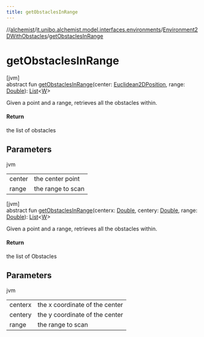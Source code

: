 ```yaml
---
title: getObstaclesInRange
---
```

//[alchemist](../../../index.html)/[it.unibo.alchemist.model.interfaces.environments](../index.html)/[Environment2DWithObstacles](index.html)/[getObstaclesInRange](get-obstacles-in-range.html)



# getObstaclesInRange



[jvm]\
abstract fun [getObstaclesInRange](get-obstacles-in-range.html)(center: [Euclidean2DPosition](../../it.unibo.alchemist.model.implementations.positions/-euclidean2-d-position/index.html), range: [Double](https://kotlinlang.org/api/latest/jvm/stdlib/kotlin/-double/index.html)): [List](https://kotlinlang.org/api/latest/jvm/stdlib/kotlin.collections/-list/index.html)<[W](index.html)>



Given a point and a range, retrieves all the obstacles within.



#### Return



the list of obstacles



## Parameters


jvm

| | |
|---|---|
| center | the center point |
| range | the range to scan |





[jvm]\
abstract fun [getObstaclesInRange](get-obstacles-in-range.html)(centerx: [Double](https://kotlinlang.org/api/latest/jvm/stdlib/kotlin/-double/index.html), centery: [Double](https://kotlinlang.org/api/latest/jvm/stdlib/kotlin/-double/index.html), range: [Double](https://kotlinlang.org/api/latest/jvm/stdlib/kotlin/-double/index.html)): [List](https://kotlinlang.org/api/latest/jvm/stdlib/kotlin.collections/-list/index.html)<[W](index.html)>



Given a point and a range, retrieves all the obstacles within.



#### Return



the list of Obstacles



## Parameters


jvm

| | |
|---|---|
| centerx | the x coordinate of the center |
| centery | the y coordinate of the center |
| range | the range to scan |




